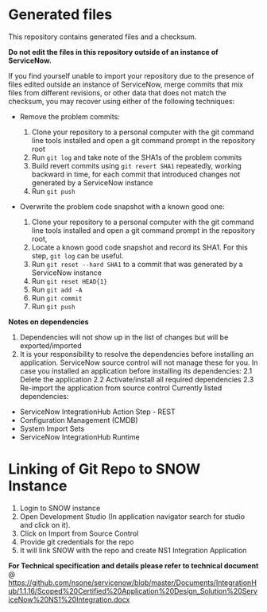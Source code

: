 # Generated files
This repository contains generated files and a checksum.

**Do not edit the files in this repository outside of an instance of ServiceNow.**

If you find yourself unable to import your repository due to the presence of files edited outside an instance of ServiceNow, merge commits that mix files from different revisions, or other data that does not match the checksum, you may recover using either of the following techniques:
* Remove the problem commits:
  1. Clone your repository to a personal computer with the git command line tools installed and open a git command prompt in the repository root
  2. Run `git log` and take note of the SHA1s of the problem commits
  3. Build revert commits using `git revert SHA1` repeatedly, working backward in time, for each commit that introduced changes not generated by a ServiceNow instance
  4. Run `git push`

* Overwrite the problem code snapshot with a known good one:
  1. Clone your repository to a personal computer with the git command line tools installed and open a git command prompt in the repository root,
  2. Locate a known good code snapshot and record its SHA1. For this step, `git log` can be useful.
  2. Run `git reset --hard SHA1` to a commit that was generated by a ServiceNow instance
  3. Run `git reset HEAD{1}`
  4. Run `git add -A`
  5. Run `git commit`
  6. Run `git push`

 **Notes on dependencies**
  1. Dependencies will not show up in the list of changes but will be exported/imported
  2. It is your responsibility to resolve the dependencies before installing an application. ServiceNow source control will not manage these for you. In case you installed an application before installing its dependencies:
   2.1 Delete the application
   2.2 Activate/install all required dependencies
   2.3 Re-import the application from source control
   Currently listed dependencies:
   * ServiceNow IntegrationHub Action Step - REST
   * Configuration Management (CMDB)
   * System Import Sets
   * ServiceNow IntegrationHub Runtime

# Linking of Git Repo to SNOW Instance
  1. Login to SNOW instance
  2. Open Development Studio (In application navigator search for studio and click on it).
  3. Click on Import from Source Control 
  4. Provide git credentials for the repo
  5. It will link SNOW with the repo and create NS1 Integration Application
 
  **For Technical specification and details please refer to technical document** @ https://github.com/nsone/servicenow/blob/master/Documents/IntegrationHub/1.1.16/Scoped%20Certified%20Application%20Design_Solution%20ServiceNow%20NS1%20Integration.docx
